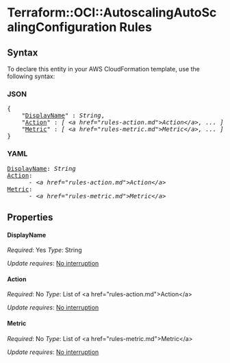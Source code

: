 # Terraform::OCI::AutoscalingAutoScalingConfiguration Rules

## Syntax

To declare this entity in your AWS CloudFormation template, use the following syntax:

### JSON

<pre>
{
    "<a href="#displayname" title="DisplayName">DisplayName</a>" : <i>String</i>,
    "<a href="#action" title="Action">Action</a>" : <i>[ &lt;a href=&#34;rules-action.md&#34;&gt;Action&lt;/a&gt;, ... ]</i>,
    "<a href="#metric" title="Metric">Metric</a>" : <i>[ &lt;a href=&#34;rules-metric.md&#34;&gt;Metric&lt;/a&gt;, ... ]</i>
}
</pre>

### YAML

<pre>
<a href="#displayname" title="DisplayName">DisplayName</a>: <i>String</i>
<a href="#action" title="Action">Action</a>: <i>
      - &lt;a href=&#34;rules-action.md&#34;&gt;Action&lt;/a&gt;</i>
<a href="#metric" title="Metric">Metric</a>: <i>
      - &lt;a href=&#34;rules-metric.md&#34;&gt;Metric&lt;/a&gt;</i>
</pre>

## Properties

#### DisplayName

_Required_: Yes
_Type_: String

_Update requires_: [No interruption](https://docs.aws.amazon.com/AWSCloudFormation/latest/UserGuide/using-cfn-updating-stacks-update-behaviors.html#update-no-interrupt)

#### Action

_Required_: No
_Type_: List of &lt;a href=&#34;rules-action.md&#34;&gt;Action&lt;/a&gt;

_Update requires_: [No interruption](https://docs.aws.amazon.com/AWSCloudFormation/latest/UserGuide/using-cfn-updating-stacks-update-behaviors.html#update-no-interrupt)

#### Metric

_Required_: No
_Type_: List of &lt;a href=&#34;rules-metric.md&#34;&gt;Metric&lt;/a&gt;

_Update requires_: [No interruption](https://docs.aws.amazon.com/AWSCloudFormation/latest/UserGuide/using-cfn-updating-stacks-update-behaviors.html#update-no-interrupt)

